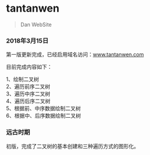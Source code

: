 # tantanwen

> Dan WebSite

### 2018年3月15日  
第一版更新完成，已经启用域名访问：www.tantanwen.com  

目前完成内容如下：  

1、绘制二叉树  
2、遍历前序二叉树  
3、遍历中序二叉树  
4、遍历后序二叉树  
5、根据前、中序数据绘制二叉树  
6、根据中、后序数据绘制二叉树  

### 远古时期  
初版，完成了二叉树的基本创建和三种遍历方式的图形化。
